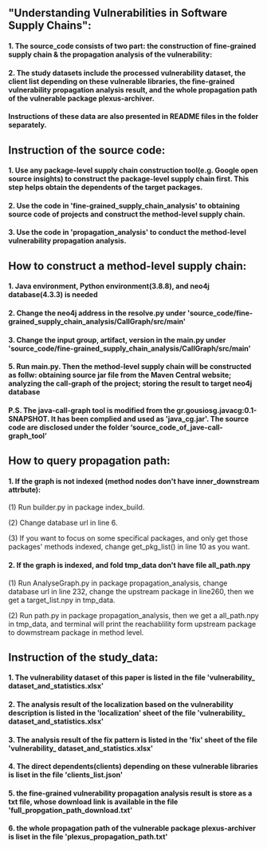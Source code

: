 ## "Understanding Vulnerabilities in Software Supply Chains":

#### 1. The source_code consists of two part: the construction of fine-grained supply chain & the propagation analysis of the vulnerability:

#### 2. The study datasets include the processed vulnerability dataset, the client list depending on these vulnerable libraries, the fine-grained vulnerability propagation analysis result, and the whole propagation path of the vulnerable package plexus-archiver.

#### Instructions of these data are also presented in README files in the folder separately.


## Instruction of the source code:

#### 1. Use any package-level supply chain construction tool(e.g. Google open source insights) to construct the package-level supply chain first. This step helps obtain the dependents of the target packages.

#### 2. Use the code in 'fine-grained_supply_chain_analysis' to obtaining source code of projects and construct the method-level supply chain.

#### 3. Use the code in 'propagation_analysis' to conduct the method-level vulnerability propagation analysis.


## How to construct a method-level supply chain:

#### 1. Java environment, Python environment(3.8.8), and neo4j database(4.3.3) is needed 

#### 2. Change the neo4j address in the resolve.py under 'source_code/fine-grained_supply_chain_analysis/CallGraph/src/main'

#### 3. Change the input group, artifact, version in the main.py under 'source_code/fine-grained_supply_chain_analysis/CallGraph/src/main'

#### 5. Run main.py. Then the method-level supply chain will be constructed as follw: obtaining source jar file from the Maven Central website; analyzing the call-graph of the project; storing the result to target neo4j database

#### P.S. The java-call-graph tool is modified from the gr.gousiosg.javacg:0.1-SNAPSHOT. It has been complied and used as 'java_cg.jar'. The source code are disclosed under the folder ‘source_code_of_jave-call-graph_tool’


## How to query propagation path:

#### 1. If the graph is not indexed (method nodes don't have inner_downstream attrbute):

(1) Run builder.py in package index_build.

(2) Change database url in line 6.

(3) If you want to focus on some specifical packages, and only get those packages' methods indexed, change get_pkg_list() in line 10 as you want.

####  2. If the graph is indexed, and fold tmp_data don't have file all_path.npy

 (1) Run AnalyseGraph.py in package propagation_analysis,  change database url in line 232, change the upstream package in line260, then we get a target_list.npy in tmp_data.

(2) Run path.py in package propagation_analysis, then we get a all_path.npy in tmp_data, and terminal will print the reachablility form upstream package to dowmstream package in method level.


## Instruction of the study_data:

#### 1. The vulnerability dataset of this paper is listed in the file 'vulnerability_ dataset_and_statistics.xlsx'

#### 2. The analysis result of the localization based on the vulnerability description is listed in the 'localization' sheet of the file 'vulnerability_ dataset_and_statistics.xlsx'

#### 3. The analysis result of the fix pattern is listed in the 'fix' sheet of the file 'vulnerability_ dataset_and_statistics.xlsx'

#### 4. The direct dependents(clients) depending on these vulnerable libraries is liset in the file 'clients_list.json'

#### 5. the fine-grained vulnerability propagation analysis result is store as a txt file, whose download link is available in the file 'full_propgation_path_download.txt'

#### 6. the whole propagation path of the vulnerable package plexus-archiver is liset in the file 'plexus_propagation_path.txt'

